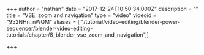 +++
author = "nathan"
date = "2017-12-24T10:50:34.000Z"
description = ""
title = "VSE: zoom and navigation"
type = "video"
videoid = "952NHn_nWQM"
aliases = [ "/tutorial/video-editing/blender-power-sequencer/blender-video-editing-tutorials/chapter/8_blender_vse_zoom_and_navigation",]

+++